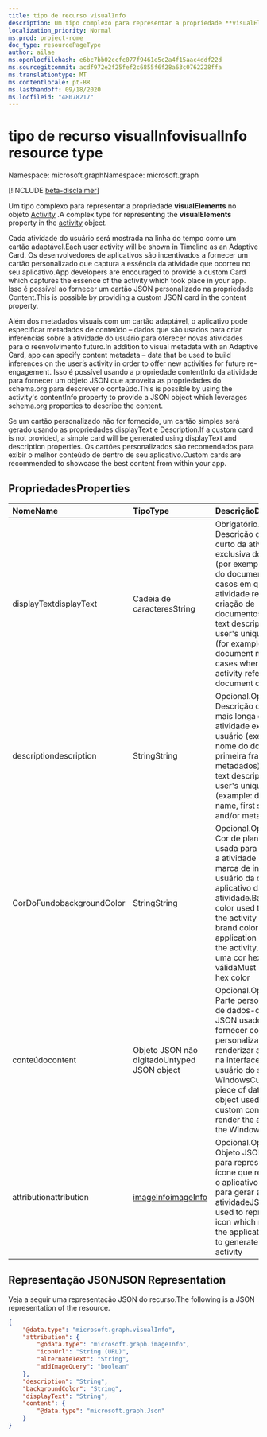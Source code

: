 ```yaml
---
title: tipo de recurso visualInfo
description: Um tipo complexo para representar a propriedade **visualElements** no objeto Activity.
localization_priority: Normal
ms.prod: project-rome
doc_type: resourcePageType
author: ailae
ms.openlocfilehash: e6bc7bb02ccfc077f9461e5c2a4f15aac4ddf22d
ms.sourcegitcommit: acdf972e2f25fef2c6855f6f28a63c0762228ffa
ms.translationtype: MT
ms.contentlocale: pt-BR
ms.lasthandoff: 09/18/2020
ms.locfileid: "48078217"
---
```

# <a name="visualinfo-resource-type"></a><span data-ttu-id="d7d0d-103">tipo de recurso visualInfo</span><span class="sxs-lookup"><span data-stu-id="d7d0d-103">visualInfo resource type</span></span>

<span data-ttu-id="d7d0d-104">Namespace: microsoft.graph</span><span class="sxs-lookup"><span data-stu-id="d7d0d-104">Namespace: microsoft.graph</span></span>

[!INCLUDE [beta-disclaimer](../../includes/beta-disclaimer.md)]

<span data-ttu-id="d7d0d-105">Um tipo complexo para representar a propriedade **visualElements** no objeto [Activity](../resources/projectrome-activity.md) .</span><span class="sxs-lookup"><span data-stu-id="d7d0d-105">A complex type for representing the **visualElements** property in the [activity](../resources/projectrome-activity.md) object.</span></span>

<span data-ttu-id="d7d0d-106">Cada atividade do usuário será mostrada na linha do tempo como um cartão adaptável.</span><span class="sxs-lookup"><span data-stu-id="d7d0d-106">Each user activity will be shown in Timeline as an Adaptive Card.</span></span> <span data-ttu-id="d7d0d-107">Os desenvolvedores de aplicativos são incentivados a fornecer um cartão personalizado que captura a essência da atividade que ocorreu no seu aplicativo.</span><span class="sxs-lookup"><span data-stu-id="d7d0d-107">App developers are encouraged to provide a custom Card which captures the essence of the activity which took place in your app.</span></span> <span data-ttu-id="d7d0d-108">Isso é possível ao fornecer um cartão JSON personalizado na propriedade Content.</span><span class="sxs-lookup"><span data-stu-id="d7d0d-108">This is possible by providing a custom JSON card in the content property.</span></span>

<span data-ttu-id="d7d0d-109">Além dos metadados visuais com um cartão adaptável, o aplicativo pode especificar metadados de conteúdo – dados que são usados para criar inferências sobre a atividade do usuário para oferecer novas atividades para o reenvolvimento futuro.</span><span class="sxs-lookup"><span data-stu-id="d7d0d-109">In addition to visual metadata with an Adaptive Card, app can specify content metadata – data that be used to build inferences on the user’s activity in order to offer new activities for future re-engagement.</span></span> <span data-ttu-id="d7d0d-110">Isso é possível usando a propriedade contentInfo da atividade para fornecer um objeto JSON que aproveita as propriedades do schema.org para descrever o conteúdo.</span><span class="sxs-lookup"><span data-stu-id="d7d0d-110">This is possible by using the activity's contentInfo property to provide a JSON object which leverages schema.org properties to describe the content.</span></span>

<span data-ttu-id="d7d0d-111">Se um cartão personalizado não for fornecido, um cartão simples será gerado usando as propriedades displayText e Description.</span><span class="sxs-lookup"><span data-stu-id="d7d0d-111">If a custom card is not provided, a simple card will be generated using displayText and description properties.</span></span> <span data-ttu-id="d7d0d-112">Os cartões personalizados são recomendados para exibir o melhor conteúdo de dentro de seu aplicativo.</span><span class="sxs-lookup"><span data-stu-id="d7d0d-112">Custom cards are recommended to showcase the best content from within your app.</span></span>

## <a name="properties"></a><span data-ttu-id="d7d0d-113">Propriedades</span><span class="sxs-lookup"><span data-stu-id="d7d0d-113">Properties</span></span>

|<span data-ttu-id="d7d0d-114">Nome</span><span class="sxs-lookup"><span data-stu-id="d7d0d-114">Name</span></span> | <span data-ttu-id="d7d0d-115">Tipo</span><span class="sxs-lookup"><span data-stu-id="d7d0d-115">Type</span></span> | <span data-ttu-id="d7d0d-116">Descrição</span><span class="sxs-lookup"><span data-stu-id="d7d0d-116">Description</span></span>|
|:----|:------|:-----------|
|<span data-ttu-id="d7d0d-117">displayText</span><span class="sxs-lookup"><span data-stu-id="d7d0d-117">displayText</span></span> | <span data-ttu-id="d7d0d-118">Cadeia de caracteres</span><span class="sxs-lookup"><span data-stu-id="d7d0d-118">String</span></span> | <span data-ttu-id="d7d0d-119">Obrigatório.</span><span class="sxs-lookup"><span data-stu-id="d7d0d-119">Required.</span></span> <span data-ttu-id="d7d0d-120">Descrição de texto curto da atividade exclusiva do usuário (por exemplo, nome do documento em casos em que uma atividade refere-se à criação de documentos)</span><span class="sxs-lookup"><span data-stu-id="d7d0d-120">Short text description of the user's unique activity (for example, document name in cases where an activity refers to document creation)</span></span>|
|<span data-ttu-id="d7d0d-121">description</span><span class="sxs-lookup"><span data-stu-id="d7d0d-121">description</span></span> | <span data-ttu-id="d7d0d-122">String</span><span class="sxs-lookup"><span data-stu-id="d7d0d-122">String</span></span> | <span data-ttu-id="d7d0d-123">Opcional.</span><span class="sxs-lookup"><span data-stu-id="d7d0d-123">Optional.</span></span> <span data-ttu-id="d7d0d-124">Descrição de texto mais longa da atividade exclusiva do usuário (exemplo: nome do documento, primeira frase e/ou metadados)</span><span class="sxs-lookup"><span data-stu-id="d7d0d-124">Longer text description of the user's unique activity (example: document name, first sentence, and/or metadata)</span></span>|
|<span data-ttu-id="d7d0d-125">CorDoFundo</span><span class="sxs-lookup"><span data-stu-id="d7d0d-125">backgroundColor</span></span> | <span data-ttu-id="d7d0d-126">String</span><span class="sxs-lookup"><span data-stu-id="d7d0d-126">String</span></span> | <span data-ttu-id="d7d0d-127">Opcional.</span><span class="sxs-lookup"><span data-stu-id="d7d0d-127">Optional.</span></span> <span data-ttu-id="d7d0d-128">Cor de plano de fundo usada para renderizar a atividade na cor da marca de interface do usuário da origem do aplicativo da atividade.</span><span class="sxs-lookup"><span data-stu-id="d7d0d-128">Background color used to render the activity in the UI - brand color for the application source of the activity.</span></span> <span data-ttu-id="d7d0d-129">Deve ser uma cor hexadecimal válida</span><span class="sxs-lookup"><span data-stu-id="d7d0d-129">Must be a valid hex color</span></span>|
|<span data-ttu-id="d7d0d-130">conteúdo</span><span class="sxs-lookup"><span data-stu-id="d7d0d-130">content</span></span> | <span data-ttu-id="d7d0d-131">Objeto JSON não digitado</span><span class="sxs-lookup"><span data-stu-id="d7d0d-131">Untyped JSON object</span></span> | <span data-ttu-id="d7d0d-132">Opcional.</span><span class="sxs-lookup"><span data-stu-id="d7d0d-132">Optional.</span></span> <span data-ttu-id="d7d0d-133">Parte personalizada de dados-objeto JSON usado para fornecer conteúdo personalizado para renderizar a atividade na interface do usuário do shell do Windows</span><span class="sxs-lookup"><span data-stu-id="d7d0d-133">Custom piece of data - JSON object used to provide custom content to render the activity in the Windows Shell UI</span></span>|
|<span data-ttu-id="d7d0d-134">attribution</span><span class="sxs-lookup"><span data-stu-id="d7d0d-134">attribution</span></span> | [<span data-ttu-id="d7d0d-135">imageInfo</span><span class="sxs-lookup"><span data-stu-id="d7d0d-135">imageInfo</span></span>](../resources/projectrome-imageinfo.md) | <span data-ttu-id="d7d0d-136">Opcional.</span><span class="sxs-lookup"><span data-stu-id="d7d0d-136">Optional.</span></span> <span data-ttu-id="d7d0d-137">Objeto JSON usado para representar um ícone que representa o aplicativo usado para gerar a atividade</span><span class="sxs-lookup"><span data-stu-id="d7d0d-137">JSON object used to represent an icon which represents the application used to generate the activity</span></span>|

## <a name="json-representation"></a><span data-ttu-id="d7d0d-138">Representação JSON</span><span class="sxs-lookup"><span data-stu-id="d7d0d-138">JSON Representation</span></span>

<span data-ttu-id="d7d0d-139">Veja a seguir uma representação JSON do recurso.</span><span class="sxs-lookup"><span data-stu-id="d7d0d-139">The following is a JSON representation of the resource.</span></span>

<!-- {
  "blockType": "resource",
  "optionalProperties": [
    "attribution",
    "description",
    "backgroundColor",
    "content"
  ],
  "@odata.type": "microsoft.graph.visualInfo"
}-->

```json
{
    "@data.type": "microsoft.graph.visualInfo",
    "attribution": {
        "@odata.type": "microsoft.graph.imageInfo",
        "iconUrl": "String (URL)",
        "alternateText": "String",
        "addImageQuery": "boolean"
    },
    "description": "String",
    "backgroundColor": "String",
    "displayText": "String",
    "content": {
        "@data.type": "microsoft.graph.Json"
    }
}
```

<!-- uuid: 8fcb5dbc-d5aa-4681-8e31-b001d5168d79
2017-06-07 14:57:30 UTC -->
<!--
{
  "type": "#page.annotation",
  "description": "visualinfo resource",
  "keywords": "",
  "section": "documentation",
  "tocPath": "",
  "suppressions": []
}
-->


